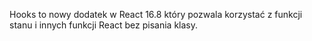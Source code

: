 Hooks to nowy dodatek w React 16.8 który pozwala korzystać z funkcji stanu i innych funkcji React bez pisania klasy.
